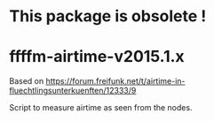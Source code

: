 This package is obsolete !
=============

ffffm-airtime-v2015.1.x
=

Based on https://forum.freifunk.net/t/airtime-in-fluechtlingsunterkuenften/12333/9

Script to measure airtime as seen from the nodes.
